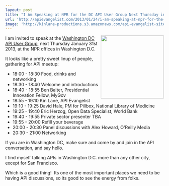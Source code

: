 ```yaml
---
layout: post
title: "I Am Speaking at NPR for the DC API User Group Next Thursday in Washington DC"
url: 'http://apievangelist.com/2013/01/24/i-am-speaking-at-npr-for-the-dc-api-user-group-next-thursday-in-washington-dc/'
image: 'http://kinlane-productions.s3.amazonaws.com/api-evangelist-site/blog/washington-dc-api-users-group.jpeg'
---
```


[<img class="c1" src="https://s3.amazonaws.com/kinlane-productions/events/washington-dc-api-meetup/washington-dc-api-users-group.jpeg" alt="" width="200" align="right" />][1]

I am invited to speak at the [Washington DC API User Group][1], next Thursday January 31st 2013, at the NPR offices in Washington D.C.

It looks like a pretty sweet linup of people, gathering for API meetup:

  * 18:00 - 18:30 Food, drinks and networking
  * 18:30 - 18:40 Welcome and introductions
  * 18:40 - 18:55 Ben Balter, Presidential Innovation Fellow, MyGov
  * 18:55 - 19:10 Kin Lane, API Evangelist
  * 19:10 - 19:25 David Hale, PM for Pillbox, National Library of Medicine
  * 19:25 - 19:40 Eric Herzog, Open Data Specialist, World Bank
  * 19:40 - 19:55 Private sector presenter TBA
  * 19:55 - 20:00 Refill your beverage
  * 20:00 - 20:30 Panel discussions with Alex Howard, O'Reilly Media
  * 20:30 - 21:00 Networking

If you are in Washington DC, make sure and come by and join in the API conversation, and say hello.

I find myself talking APIs in Washington D.C. more than any other city, except for San Francisco.  

Which is a good thing!  Its one of the most important places we need to be having API discussions, so its good to see the energy from folks.  

   [1]: http://www.meetup.com/DC-Web-API-User-Group/events/97891662/ (Washington DC API meetup)
